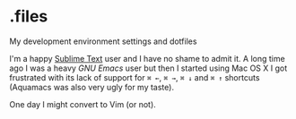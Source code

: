 # .files

My development environment settings and dotfiles

I'm a happy [Sublime Text](http://www.sublimetext.com) user and I have no shame to admit it. A long time ago I was a heavy *GNU Emacs* user but then I started using Mac OS X I got frustrated with its lack of support for `⌘ ←`, `⌘ →`, `⌘ ↓` and `⌘ ↑` shortcuts (Aquamacs was also very ugly for my taste).

One day I might convert to Vim (or not).
